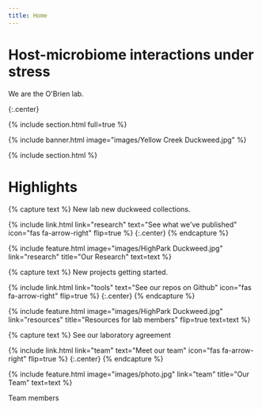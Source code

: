 ```yaml
---
title: Home
---
```


# Host-microbiome interactions under stress

We are the O'Brien lab.

<!-- 
{%
  include link.html
  type="github"
  icon=""
  text="See the template on GitHub"
  link="greenelab/lab-website-template"
  style="button"
%}
{%
  include link.html
  type="docs"
  icon=""
  text="See the documentation"
  link="https://github.com/greenelab/lab-website-template/wiki"
  style="button"
%}
 -->
 
{:.center}

{% include section.html full=true %}

{% include banner.html image="images/Yellow Creek Duckweed.jpg" %}

{% include section.html %}

# Highlights

{% capture text %}
New lab new duckweed collections.

{%
  include link.html
  link="research"
  text="See what we've published"
  icon="fas fa-arrow-right"
  flip=true
%}
{:.center}
{% endcapture %}

{%
  include feature.html
  image="images/HighPark Duckweed.jpg"
  link="research"
  title="Our Research"
  text=text
%}

{% capture text %}
New projects getting started. 

{%
  include link.html
  link="tools"
  text="See our repos on Github"
  icon="fas fa-arrow-right"
  flip=true
%}
{:.center}
{% endcapture %}

{%
  include feature.html
  image="images/HighPark Duckweed.jpg"
  link="resources"
  title="Resources for lab members"
  flip=true
  text=text
%}

{% capture text %}
See our laboratory agreement

{%
  include link.html
  link="team"
  text="Meet our team"
  icon="fas fa-arrow-right"
  flip=true
%}
{:.center}
{% endcapture %}

{%
  include feature.html
  image="images/photo.jpg"
  link="team"
  title="Our Team"
  text=text
%}

Team members